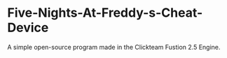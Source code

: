 # Five-Nights-At-Freddy-s-Cheat-Device
A simple open-source program made in the Clickteam Fustion 2.5 Engine. 
